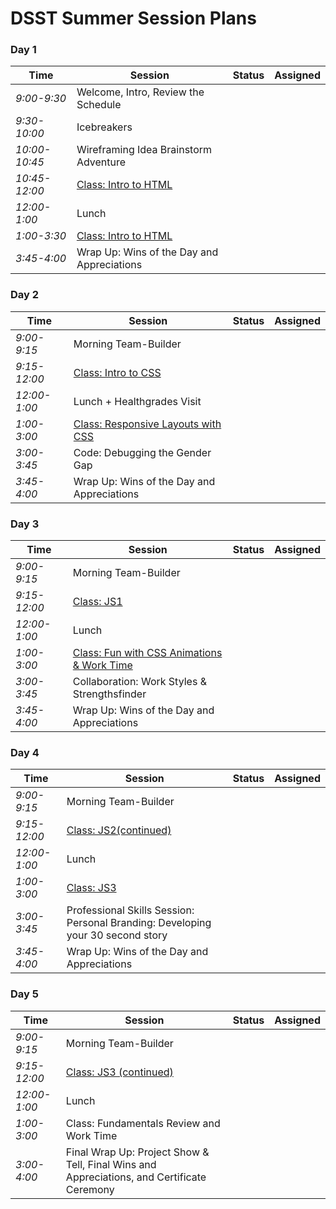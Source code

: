 # DSST Summer Session Plans

### Day 1

|Time           |Session         |Status    |Assigned|
|---            |---             |---       |---     |
|*9:00-9:30*    | Welcome, Intro, Review the Schedule |  |  |
|*9:30-10:00*    | Icebreakers | |  |
|*10:00-10:45*  | Wireframing Idea Brainstorm Adventure|  |  |
|*10:45-12:00*  | [Class: Intro to HTML](sessions/intro-to-html-1.md)|   |   |
|*12:00-1:00*   | Lunch|
|*1:00-3:30*    | [Class: Intro to HTML](sessions/intro-to-html-2.md)|  |  |
|*3:45-4:00*    | Wrap Up: Wins of the Day and Appreciations |  |  |

### Day 2

|Time           |Session         |Status    |Assigned|
|---            |---             |---       |---     |
|*9:00-9:15*    | Morning Team-Builder |  |  |
|*9:15-12:00*   | [Class: Intro to CSS](sessions/css-1.md)|  |  |
|*12:00-1:00*   | Lunch + Healthgrades Visit |
|*1:00-3:00*  | [Class: Responsive Layouts with CSS](sessions/intro-to-responsive.md)|  |  |
|*3:00-3:45*    | Code: Debugging the Gender Gap|  |  |
|*3:45-4:00*    | Wrap Up: Wins of the Day and Appreciations |  |  |

### Day 3

|Time           |Session         |Status    |Assigned|
|---            |---             |---       |---     |
|*9:00-9:15*    | Morning Team-Builder |  |  |
|*9:15-12:00*   | [Class: JS1](sessions/js-1.md)|  |  |
|*12:00-1:00*   | Lunch|
|*1:00-3:00*    | [Class: Fun with CSS Animations & Work Time](sessions/intro-to-css-animations.md)|  |  |
|*3:00-3:45*    | Collaboration: Work Styles & Strengthsfinder |  |  |
|*3:45-4:00*    | Wrap Up: Wins of the Day and Appreciations |  |  |

### Day 4

|Time           |Session         |Status    |Assigned|
|---            |---             |---       |---     |
|*9:00-9:15*    | Morning Team-Builder |  |  |
|*9:15-12:00*   | [Class: JS2(continued)](sessions/js-2.md)|  |  |
|*12:00-1:00*   | Lunch|
|*1:00-3:00*    | [Class: JS3](sessions/js-3.md)|  |  |
|*3:00-3:45*    | Professional Skills Session: Personal Branding: Developing your 30 second story |  |  |
|*3:45-4:00*    | Wrap Up: Wins of the Day and Appreciations |  |  |

### Day 5

|Time           |Session         |Status    |Assigned|
|---            |---             |---       |---     |
|*9:00-9:15*    | Morning Team-Builder |  |  |
|*9:15-12:00*   | [Class: JS3 (continued)](sessions/js-3.md)|  |  |
|*12:00-1:00*   | Lunch|
|*1:00-3:00*    | Class: Fundamentals Review and Work Time|  |  |
|*3:00-4:00*    | Final Wrap Up: Project Show & Tell, Final Wins and Appreciations, and Certificate Ceremony |  |  |
